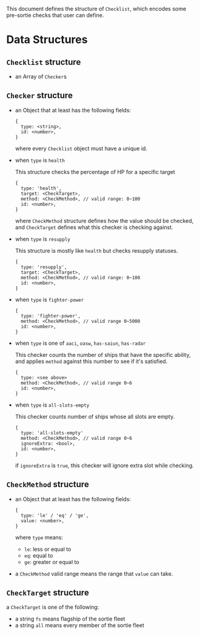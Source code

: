 This document defines the structure of `Checklist`, which encodes some pre-sortie checks
that user can define.

# Data Structures

## `Checklist` structure

- an Array of `Checker`s

## `Checker` structure

- an Object that at least has the following fields:

    ```
    {
      type: <string>,
      id: <number>,
    }
    ```

    where every `Checklist` object must have a unique id.

- when `type` is `health`

    This structure checks the percentage of HP for a specific target

    ```
    {
      type: 'health',
      target: <CheckTarget>,
      method: <CheckMethod>, // valid range: 0~100
      id: <number>,
    }
    ```

    where `CheckMethod` structure defines how the value should be checked,
    and `CheckTarget` defines what this checker is checking against.

- when `type` is `resupply`

    This structure is mostly like `health` but checks resupply statuses.

    ```
    {
      type: 'resupply',
      target: <CheckTarget>,
      method: <CheckMethod>, // valid range: 0~100
      id: <number>,
    }
    ```

- when `type` is `fighter-power`

    ```
    {
      type: 'fighter-power',
      method: <CheckMethod>, // valid range 0~5000
      id: <number>,
    }
    ```

- when `type` is one of `aaci`, `oasw`, `has-saiun`, `has-radar`

    This checker counts the number of ships that have the specific ability,
    and applies `method` against this number to see if it's satisfied.

    ```
    {
      type: <see above>
      method: <CheckMethod>, // valid range 0~6
      id: <number>,
    }
    ```

- when `type` is `all-slots-empty`

    This checker counts number of ships whose all slots are empty.

    ```
    {
      type: 'all-slots-empty'
      method: <CheckMethod>, // valid range 0~6
      ignoreExtra: <bool>,
      id: <number>,
    }
    ```

    if `ignoreExtra` is `true`, this checker will ignore extra slot while checking.

## `CheckMethod` structure

- an Object that at least has the following fields:

    ```
    {
      type: 'le' / 'eq' / 'ge',
      value: <number>,
    }
    ```

    where `type` means:

    - `le`: less or equal to
    - `eq`: equal to
    - `ge`: greater or equal to

- a `CheckMethod` valid range means the range that `value` can take.

## `CheckTarget` structure

a `CheckTarget` is one of the following:

- a string `fs` means flagship of the sortie fleet
- a string `all` means every member of the sortie fleet
